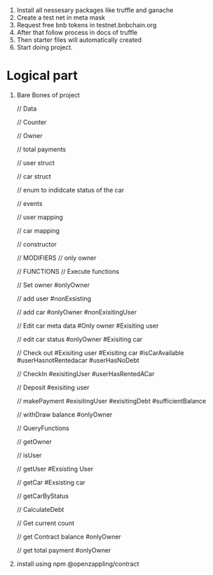 1. Install all nessesary packages like truffle and ganache
2. Create a test net in meta mask
3. Request free bnb tokens in testnet.bnbchain.org
4. After that follow process in docs of truffle
5. Then starter files will automatically created
6. Start doing project.



# Logical part

1. Bare Bones of project

    // Data

    // Counter

    // Owner

    // total payments

    // user struct

    // car struct

    // enum to indidcate status of the car

    // events

    // user mapping

    // car mapping

    // constructor

    // MODIFIERS
    // only owner

    // FUNCTIONS
    // Execute functions
    
    // Set owner #onlyOwner

    // add user #nonExsisting

    // add car #onlyOwner #nonExisitingUser

    // Edit car meta data #Only owner  #Exisiting user

    // edit car status #onlyOwner #Exisiting car

    // Check out #Exisiting user #Exisiting car #isCarAvailable #userHasnotRentedacar #userHasNoDebt

    // CheckIn #exisitingUser #userHasRentedACar

    // Deposit #exisiting user

    // makePayment #exisitingUser #exisitingDebt #sufficientBalance

    // withDraw balance #onlyOwner

    // QueryFunctions

    // getOwner

    // isUser

    // getUser #Exsisting User

    // getCar #Exsisting car

    // getCarByStatus

    // CalculateDebt

    // Get current count 

    // get Contract balance #onlyOwner

    // get total payment #onlyOwner


2. install using npm @openzappling/contract
